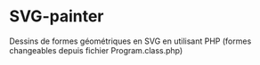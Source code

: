 # SVG-painter
Dessins de formes géométriques en SVG en utilisant PHP (formes changeables depuis fichier Program.class.php)
